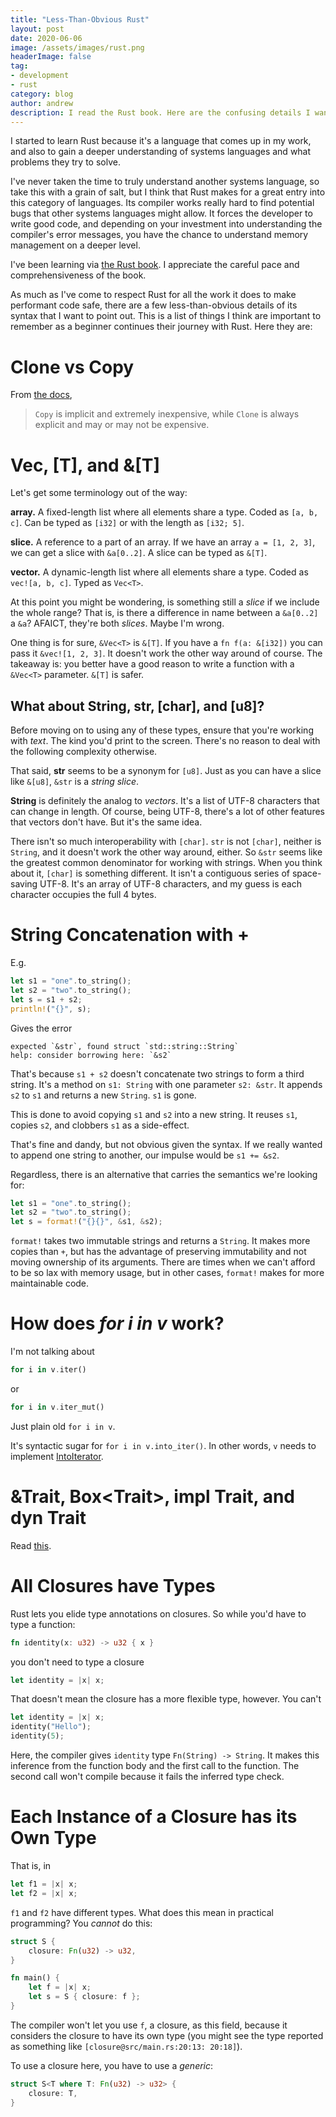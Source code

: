 ```yaml
---
title: "Less-Than-Obvious Rust"
layout: post
date: 2020-06-06
image: /assets/images/rust.png
headerImage: false
tag:
- development
- rust
category: blog
author: andrew
description: I read the Rust book. Here are the confusing details I want to remember.
---
```


I started to learn Rust because it's a language that comes up in my work, and also to
gain a deeper understanding of systems languages and what problems they try to
solve.

I've never taken the time to truly understand another systems language, so take
this with a grain of salt, but I think that Rust makes for a great entry into this
category of languages. Its compiler works really hard to find potential bugs that other
systems languages might allow. It forces the developer to write good code,
and depending on your investment into understanding the compiler's error messages, you
have the chance to understand memory management on a deeper level.

I've been learning via
[the Rust book](https://smile.amazon.com/Rust-Programming-Language-Covers-2018/dp/1718500440/ref=sr_1_2?dchild=1&keywords=rust+book&qid=1591471713&sr=8-2).
I appreciate the careful pace and comprehensiveness of the book.

As much as I've come to respect Rust for all the work it does to make performant code
safe, there are a few less-than-obvious details of its syntax that I want to point out.
This is a list of things I think are important to remember as a beginner continues their
journey with Rust. Here they are:


# Clone vs Copy
From [the docs](https://doc.rust-lang.org/std/clone/trait.Clone.html#:~:text=Differs%20from%20Copy%20in%20that,Clone%20and%20run%20arbitrary%20code.),
> `Copy` is implicit and extremely inexpensive, while `Clone` is always explicit and may or may not be expensive.


# Vec<T>, [T], and &[T]
Let's get some terminology out of the way:

**array.** A fixed-length list where all elements share a type. Coded as `[a, b, c]`. Can be typed as `[i32]` or with the
length as `[i32; 5]`.

**slice.** A reference to a part of an array. If we have an array `a = [1, 2, 3]`, we can get a slice with `&a[0..2]`. A
slice can be typed as `&[T]`.

**vector.** A dynamic-length list where all elements share a type. Coded as `vec![a, b, c]`. Typed as `Vec<T>`.

At this point you might be wondering, is something still a *slice* if we include the whole range? That is, is there a
difference in name between a `&a[0..2]` a `&a`? AFAICT, they're both *slices*. Maybe I'm wrong.

One thing is for sure, `&Vec<T>` is `&[T]`. If you have a `fn f(a: &[i32])` you can pass it `&vec![1, 2, 3]`. It
doesn't work the other way around of course. The takeaway is: you better have a good reason to write a function with a
`&Vec<T>` parameter. `&[T]` is safer.

## What about String, str, [char], and [u8]?
Before moving on to using any of these types, ensure that you're working with *text*. The kind you'd print to the screen.
There's no reason to deal with the following complexity otherwise.

That said, **str** seems to be a synonym for `[u8]`. Just as you can have a slice like `&[u8]`, `&str` is a *string slice*.

**String** is definitely the analog to *vectors*. It's a list of UTF-8 characters that can change in length. Of course, being
UTF-8, there's a lot of other features that vectors don't have. But it's the same idea.

There isn't so much interoperability with `[char]`. `str` is not `[char]`, neither is
`String`, and it doesn't work the other way around, either. So `&str` seems like the
greatest common denominator for working with strings. When you think about it, `[char]`
is something different. It isn't a contiguous series of space-saving UTF-8. It's an
array of UTF-8 characters, and my guess is each character occupies the full 4 bytes.


# String Concatenation with +
E.g.
```rust
let s1 = "one".to_string();
let s2 = "two".to_string();
let s = s1 + s2;
println!("{}", s);
```

Gives the error
```
expected `&str`, found struct `std::string::String`
help: consider borrowing here: `&s2`
```

That's because `s1 + s2` doesn't concatenate two strings to form a third string. It's a
method on `s1: String` with one parameter `s2: &str`. It appends `s2` to `s1` and returns
a new `String`. `s1` is gone.

This is done to avoid copying `s1` and `s2` into a new string. It reuses `s1`, copies
`s2`, and clobbers `s1` as a side-effect.

That's fine and dandy, but not obvious given the syntax. If we really wanted to append
one string to another, our impulse would be `s1 += &s2`.

Regardless, there is an alternative that carries the semantics we're looking for:
```rust
let s1 = "one".to_string();
let s2 = "two".to_string();
let s = format!("{}{}", &s1, &s2);
```

`format!` takes two immutable strings and returns a `String`. It makes more copies than
`+`, but has the advantage of preserving immutability and not moving ownership of its
arguments. There are times when we can't afford to be so lax with memory usage, but in
other cases, `format!` makes for more maintainable code.


# How does *for i in v* work?
I'm not talking about
```rust
for i in v.iter()
```

or
```rust
for i in v.iter_mut()
```

Just plain old `for i in v`.

It's syntactic sugar for `for i in v.into_iter()`. In other words, `v` needs to implement
[IntoIterator](https://doc.rust-lang.org/std/iter/trait.IntoIterator.html).


# &Trait, Box&lt;Trait&gt;, impl Trait, and dyn Trait

Read [this](https://joshleeb.com/posts/rust-traits-and-trait-objects/).


# All Closures have Types

Rust lets you elide type annotations on closures. So while you'd have to type a function:
```rust
fn identity(x: u32) -> u32 { x }
```
you don't need to type a closure
```rust
let identity = |x| x;
```
That doesn't mean the closure has a more flexible type, however. You can't
```rust
let identity = |x| x;
identity("Hello");
identity(5);
```
Here, the compiler gives `identity` type `Fn(String) -> String`. It makes this inference from the function body and the
first call to the function. The second call won't compile because it fails the inferred type check.


# Each Instance of a Closure has its Own Type
That is, in
```rust
let f1 = |x| x;
let f2 = |x| x;
```
`f1` and `f2` have different types. What does this mean in practical programming? You *cannot* do this:
```rust
struct S {
    closure: Fn(u32) -> u32,
}

fn main() {
    let f = |x| x;
    let s = S { closure: f };
}
```
The compiler won't let you use `f`, a closure, as this field, because it considers the closure to have its own type
(you might see the type reported as something like `[closure@src/main.rs:20:13: 20:18]`).

To use a closure here, you have to use a _generic_:
```rust
struct S<T where T: Fn(u32) -> u32> {
    closure: T,
}
```
